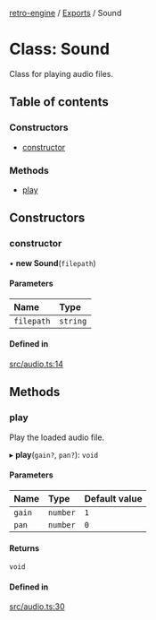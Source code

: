 [retro-engine](../README.md) / [Exports](../modules.md) / Sound

# Class: Sound
Class for playing audio files.

## Table of contents

### Constructors

- [constructor](Sound.md#constructor)

### Methods

- [play](Sound.md#play)

## Constructors

### constructor

• **new Sound**(`filepath`)

#### Parameters

| Name | Type |
| :------ | :------ |
| `filepath` | `string` |

#### Defined in

[src/audio.ts:14](https://github.com/SLYGM/RetroEngineTM/blob/7ef0169/engine/src/audio.ts#L14)

## Methods

### play
Play the loaded audio file.

▸ **play**(`gain?`, `pan?`): `void`

#### Parameters

| Name | Type | Default value |
| :------ | :------ | :------ |
| `gain` | `number` | `1` |
| `pan` | `number` | `0` |

#### Returns

`void`

#### Defined in

[src/audio.ts:30](https://github.com/SLYGM/RetroEngineTM/blob/7ef0169/engine/src/audio.ts#L30)
